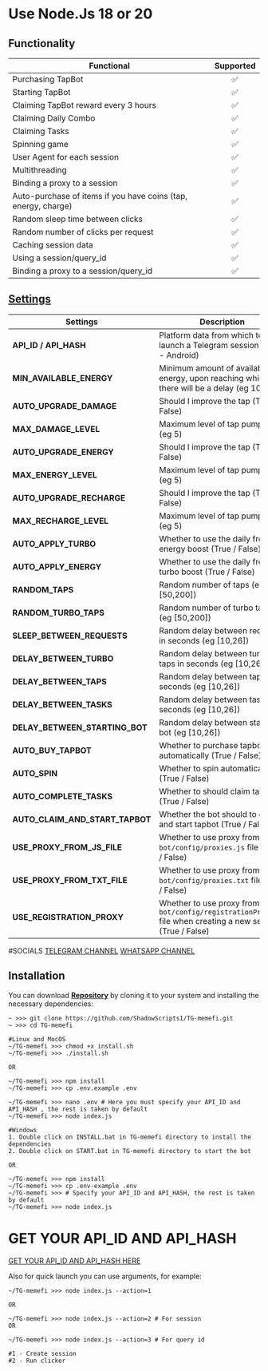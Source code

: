 
# Use Node.Js 18 or 20

## Functionality

| Functional                                                     | Supported |
| -------------------------------------------------------------- | :-------: |
| Purchasing TapBot                                              |    ✅     |
| Starting TapBot                                                |    ✅     |
| Claiming TapBot reward every 3 hours                           |    ✅     |
| Claiming Daily Combo                                           |    ✅     |
| Claiming Tasks                                                 |    ✅     |
| Spinning game                                                  |    ✅     |
| User Agent for each session                                    |    ✅     |
| Multithreading                                                 |    ✅     |
| Binding a proxy to a session                                   |    ✅     |
| Auto-purchase of items if you have coins (tap, energy, charge) |    ✅     |
| Random sleep time between clicks                               |    ✅     |
| Random number of clicks per request                            |    ✅     |
| Caching session data                                           |    ✅     |
| Using a session/query_id                                       |    ✅     |
| Binding a proxy to a session/query_id                          |    ✅     |


## [Settings](https://github.com/ShadowScripts1/TG-memefi/blob/main/.env-example)

| Settings                        | Description                                                                                                     |
| ------------------------------- | --------------------------------------------------------------------------------------------------------------- |
| **API_ID / API_HASH**           | Platform data from which to launch a Telegram session (stock - Android)                                         |
| **MIN_AVAILABLE_ENERGY**        | Minimum amount of available energy, upon reaching which there will be a delay (eg 100)                          |
| **AUTO_UPGRADE_DAMAGE**         | Should I improve the tap (True / False)                                                                         |
| **MAX_DAMAGE_LEVEL**            | Maximum level of tap pumping (eg 5)                                                                             |
| **AUTO_UPGRADE_ENERGY**         | Should I improve the tap (True / False)                                                                         |
| **MAX_ENERGY_LEVEL**            | Maximum level of tap pumping (eg 5)                                                                             |
| **AUTO_UPGRADE_RECHARGE**       | Should I improve the tap (True / False)                                                                         |
| **MAX_RECHARGE_LEVEL**          | Maximum level of tap pumping (eg 5)                                                                             |
| **AUTO_APPLY_TURBO**            | Whether to use the daily free energy boost (True / False)                                                       |
| **AUTO_APPLY_ENERGY**           | Whether to use the daily free turbo boost (True / False)                                                        |
| **RANDOM_TAPS**                 | Random number of taps (eg [50,200])                                                                             |
| **RANDOM_TURBO_TAPS**           | Random number of turbo taps (eg [50,200])                                                                       |
| **SLEEP_BETWEEN_REQUESTS**      | Random delay between requests in seconds (eg [10,26])                                                           |
| **DELAY_BETWEEN_TURBO**         | Random delay between turbo taps in seconds (eg [10,26])                                                         |
| **DELAY_BETWEEN_TAPS**          | Random delay between taps in seconds (eg [10,26])                                                               |
| **DELAY_BETWEEN_TASKS**         | Random delay between tasks in seconds (eg [10,26])                                                              |
| **DELAY_BETWEEN_STARTING_BOT**  | Random delay between starting bot (eg [10,26])                                                                  |
| **AUTO_BUY_TAPBOT**             | Whether to purchase tapbot automatically (True / False)                                                         |
| **AUTO_SPIN**                   | Whether to spin automatically (True / False)                                                                    |
| **AUTO_COMPLETE_TASKS**         | Whether to should claim tasks (True / False)                                                                    |
| **AUTO_CLAIM_AND_START_TAPBOT** | Whether the bot should to claim and start tapbot (True / False)                                                 |
| **USE_PROXY_FROM_JS_FILE**      | Whether to use proxy from the `bot/config/proxies.js` file (True / False)                                       |
| **USE_PROXY_FROM_TXT_FILE**     | Whether to use proxy from the `bot/config/proxies.txt` file (True / False)                                      |
| **USE_REGISTRATION_PROXY**      | Whether to use proxy from the `bot/config/registrationProxy.js` file when creating a new session (True / False) |

#SOCIALS
[TELEGRAM CHANNEL](https://t.me/shadowscripters)  [WHATSAPP CHANNEL](https://whatsapp.com/channel/0029VagUyhHFCCoWzOagUU2p) 


## Installation

You can download [**Repository**](https://github.com/ShadowScripts1/TG-memefi) by cloning it to your system and installing the necessary dependencies:

```shell
~ >>> git clone https://github.com/ShadowScripts1/TG-memefi.git
~ >>> cd TG-memefi

#Linux and MocOS
~/TG-memefi >>> chmod +x install.sh
~/TG-memefi >>> ./install.sh

OR

~/TG-memefi >>> npm install
~/TG-memefi >>> cp .env.example .env

~/TG-memefi >>> nano .env # Here you must specify your API_ID and API_HASH , the rest is taken by default
~/TG-memefi >>> node index.js

#Windows
1. Double click on INSTALL.bat in TG-memefi directory to install the dependencies
2. Double click on START.bat in TG-memefi directory to start the bot

OR

~/TG-memefi >>> npm install
~/TG-memefi >>> cp .env-example .env
~/TG-memefi >>> # Specify your API_ID and API_HASH, the rest is taken by default
~/TG-memefi >>> node index.js
```

# GET YOUR  API_ID AND API_HASH

[GET YOUR  API_ID AND API_HASH HERE](https://my.telegram.org/auth)


Also for quick launch you can use arguments, for example:

```shell
~/TG-memefi >>> node index.js --action=1

OR

~/TG-memefi >>> node index.js --action=2 # For session
OR

~/TG-memefi >>> node index.js --action=3 # For query id

#1 - Create session
#2 - Run clicker
```
